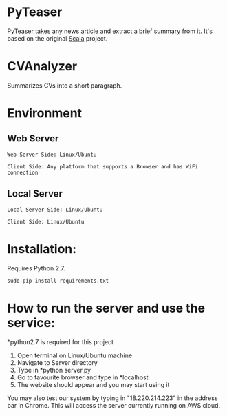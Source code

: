 PyTeaser
========

PyTeaser takes any news article and extract a brief summary from it. It's based on the original [Scala](https://github.com/MojoJolo/textteaser) project.


CVAnalyzer
==========

Summarizes CVs into a short paragraph.

# Environment

## Web Server
```
Web Server Side: Linux/Ubuntu
```
```
Client Side: Any platform that supports a Browser and has WiFi connection
```

## Local Server
```
Local Server Side: Linux/Ubuntu
```
```
Client Side: Linux/Ubuntu
```

# Installation:
Requires Python 2.7.
```
sudo pip install requirements.txt
```

# How to run the server and use the service:
*python2.7 is required for this project

1. Open terminal on Linux/Ubuntu machine
2. Navigate to Server directory
3. Type in *python server.py
4. Go to favourite browser and type in *localhost
5. The website should appear and you may start using it

You may also test our system by typing in "18.220.214.223" in the address bar in Chrome. This will access the server currently running on AWS cloud.
